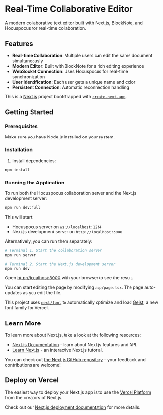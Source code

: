 # Real-Time Collaborative Editor

A modern collaborative text editor built with Next.js, BlockNote, and Hocuspocus for real-time collaboration.

## Features

- **Real-time Collaboration**: Multiple users can edit the same document simultaneously
- **Modern Editor**: Built with BlockNote for a rich editing experience
- **WebSocket Connection**: Uses Hocuspocus for real-time synchronization
- **User Identification**: Each user gets a unique name and color
- **Persistent Connection**: Automatic reconnection handling

This is a [Next.js](https://nextjs.org) project bootstrapped with [`create-next-app`](https://nextjs.org/docs/app/api-reference/cli/create-next-app).

## Getting Started

### Prerequisites

Make sure you have Node.js installed on your system.

### Installation

1. Install dependencies:
```bash
npm install
```

### Running the Application

To run both the Hocuspocus collaboration server and the Next.js development server:

```bash
npm run dev:full
```

This will start:
- Hocuspocus server on `ws://localhost:1234`
- Next.js development server on `http://localhost:3000`

Alternatively, you can run them separately:

```bash
# Terminal 1: Start the collaboration server
npm run server

# Terminal 2: Start the Next.js development server
npm run dev
```

Open [http://localhost:3000](http://localhost:3000) with your browser to see the result.

You can start editing the page by modifying `app/page.tsx`. The page auto-updates as you edit the file.

This project uses [`next/font`](https://nextjs.org/docs/app/building-your-application/optimizing/fonts) to automatically optimize and load [Geist](https://vercel.com/font), a new font family for Vercel.

## Learn More

To learn more about Next.js, take a look at the following resources:

- [Next.js Documentation](https://nextjs.org/docs) - learn about Next.js features and API.
- [Learn Next.js](https://nextjs.org/learn) - an interactive Next.js tutorial.

You can check out [the Next.js GitHub repository](https://github.com/vercel/next.js) - your feedback and contributions are welcome!

## Deploy on Vercel

The easiest way to deploy your Next.js app is to use the [Vercel Platform](https://vercel.com/new?utm_medium=default-template&filter=next.js&utm_source=create-next-app&utm_campaign=create-next-app-readme) from the creators of Next.js.

Check out our [Next.js deployment documentation](https://nextjs.org/docs/app/building-your-application/deploying) for more details.
